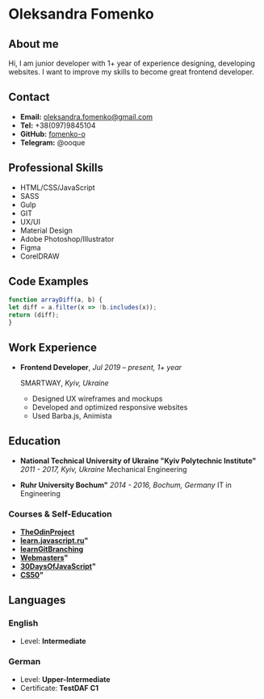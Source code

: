 # Oleksandra Fomenko

## About me

Hi, I am junior developer with 1+ year of experience designing, developing websites.
I want to improve my skills to become great frontend developer.

## Contact
- **Email:** oleksandra.fomenko@gmail.com
- **Tel:** +38(097)9845104
- **GitHub:** [fomenko-o](https://github.com/fomenko-o)
- **Telegram:** @ooque

## Professional Skills

- HTML/CSS/JavaScript
- SASS
- Gulp
- GIT
- UX/UI
- Material Design
- Adobe Photoshop/Illustrator
- Figma
- CorelDRAW

## Code Examples

```javascript
function arrayDiff(a, b) {
let diff = a.filter(x => !b.includes(x));
return (diff);
}
```

## Work Experience
-   **Frontend Developer**, _Jul 2019 – present, 1+ year_

    SMARTWAY, _Kyiv, Ukraine_

    - Designed UX wireframes and mockups
    - Developed and optimized responsive websites
    - Used Barba.js, Animista

## Education
-   **National Technical University of Ukraine "Kyiv Polytechnic Institute"**
    _2011 - 2017, Kyiv, Ukraine_
    Mechanical Engineering

-   **Ruhr University Bochum"**
    _2014 - 2016, Bochum, Germany_
    IT in Engineering

### Courses & Self-Education
-   **[TheOdinProject](https://theodinproject.com/)**
-   **[learn.javascript.ru](https://learn.javascript.ru/)"**
-   **[learnGitBranching](https://learngitbranching.js.org/)**
-   **[Webmasters](http://webmasters.teamdev.com/)"**
-   **[30DaysOfJavaScript](https://github.com/Asabeneh/30DaysOfJavaScript)"**
-   **[CS50](https://cs50.harvard.edu/)"**


## Languages
### English
- Level: **Intermediate**
### German
- Level: **Upper-Intermediate**
- Certificate: **TestDAF C1**
